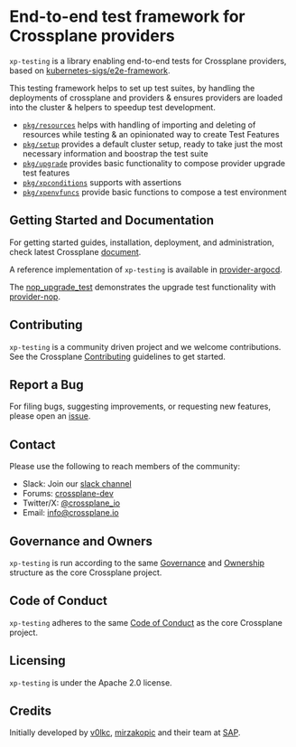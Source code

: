 # End-to-end test framework for Crossplane providers

 `xp-testing` is a library enabling end-to-end tests for Crossplane providers, based on 
 [kubernetes-sigs/e2e-framework](https://github.com/kubernetes-sigs/e2e-framework/).

This testing framework helps to set up test suites, by handling the deployments of crossplane and providers & ensures 
providers are loaded into the cluster & helpers to speedup test development.

* [`pkg/resources`](./pkg/resources) helps with handling of importing and deleting of resources while testing & an opinionated way to 
  create Test Features
* [`pkg/setup`](./pkg/setup) provides a default cluster setup, ready to take just the most necessary information and boostrap the 
  test suite
* [`pkg/upgrade`](./pkg/upgrade) provides basic functionality to compose provider upgrade test features
* [`pkg/xpconditions`](./pkg/xpconditions) supports with assertions
* [`pkg/xpenvfuncs`](./pkg/xpenvfuncs) provide basic functions to compose a test environment

 
## Getting Started and Documentation

For getting started guides, installation, deployment, and administration, check latest
Crossplane [document](https://crossplane.io/docs/latest).

A reference implementation of `xp-testing` is available in [provider-argocd](https://github.com/crossplane-contrib/provider-argocd/pull/89/files).

The [nop_upgrade_test](./e2e/nop_upgrade_test.go) demonstrates the upgrade test functionality with [provider-nop](https://github.com/crossplane-contrib/provider-nop).

## Contributing

`xp-testing` is a community driven project and we welcome contributions. See the
Crossplane
[Contributing](https://github.com/crossplane/crossplane/blob/master/CONTRIBUTING.md)
guidelines to get started.

## Report a Bug

For filing bugs, suggesting improvements, or requesting new features, please
open an [issue](https://github.com/crossplane-contrib/xp-testing/issues).

## Contact

Please use the following to reach members of the community:

* Slack: Join our [slack channel](https://slack.crossplane.io)
* Forums:
  [crossplane-dev](https://groups.google.com/forum/#!forum/crossplane-dev)
* Twitter/X: [@crossplane_io](https://twitter.com/crossplane_io)
* Email: [info@crossplane.io](mailto:info@crossplane.io)

## Governance and Owners

`xp-testing` is run according to the same
[Governance](https://github.com/crossplane/crossplane/blob/master/GOVERNANCE.md)
and [Ownership](https://github.com/crossplane/crossplane/blob/master/OWNERS.md)
structure as the core Crossplane project.

## Code of Conduct

`xp-testing` adheres to the same [Code of
Conduct](https://github.com/crossplane/crossplane/blob/master/CODE_OF_CONDUCT.md)
as the core Crossplane project.

## Licensing

`xp-testing` is under the Apache 2.0 license.

## Credits

Initially developed by [v0lkc](https://github.com/v0lkc), [mirzakopic](https://github.com/mirzakopic) and their team 
at [SAP](https://github.com/SAP/).
